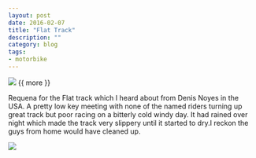 ```yaml
---
layout: post
date: 2016-02-07
title: "Flat Track"
description: ""
category: blog
tags:
- motorbike
---
```


<!--start excerpt-->
![](/images/2016/2016-02-07-flattrack-1.jpg)
{{ more }}

Requena for the Flat track which I heard about from Denis Noyes in the USA. A pretty low key meeting with none of the named riders turning up great track but poor racing on a bitterly cold windy day. It had rained over night which made the track very slippery until it started to dry.I reckon the guys from home would have cleaned up.

![](/images/2016/2016-02-07-flattrack-2.jpg)
